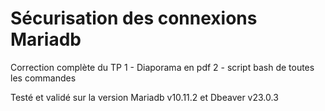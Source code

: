 # Sécurisation des connexions Mariadb
Correction complète du TP
 1 - Diaporama en pdf
 2 - script bash de toutes les commandes
 
Testé et validé sur la version Mariadb v10.11.2 et Dbeaver v23.0.3
